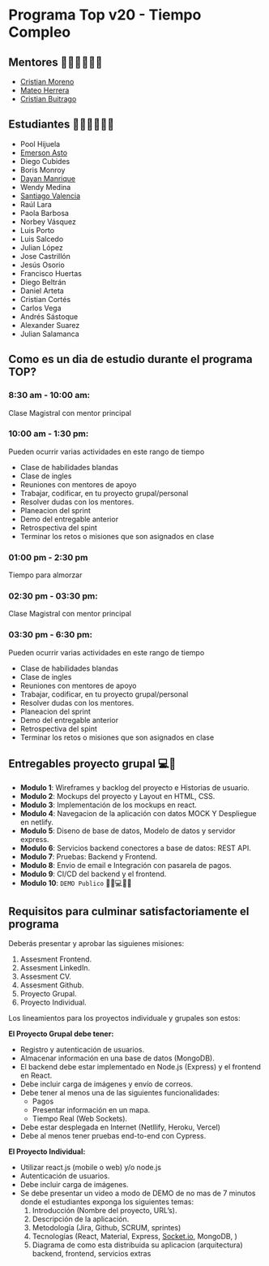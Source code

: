 # Programa Top v20 -  Tiempo Compleo

## Mentores 👩🏻‍🏫👨🏼‍🏫
- [Cristian Moreno](profiles/mentor-principal.md)
- [Mateo Herrera](profiles/mateo-herrera.md)
- [Cristian Buitrago](profiles/cristian-buitrago.md)

## Estudiantes 👩🏻‍💻🧑🏼‍💻
- Pool Hijuela
- [Emerson Asto](profiles/emerson-asto.md)
- Diego Cubides
- Boris Monroy
- [Dayan Manrique](profiles/dayanmanrique.md)
- Wendy Medina
- [Santiago Valencia](sprofiles/santiago-valencia-profile.md)
- Raúl Lara
- Paola Barbosa
- Norbey Vásquez
- Luis Porto
- Luis Salcedo
- Julian López
- Jose Castrillón
- Jesús Osorio
- Francisco Huertas
- Diego Beltrán
- Daniel Arteta
- Cristian Cortés
- Carlos Vega
- Andrés Sástoque
- Alexander Suarez
- Julian Salamanca

## Como es un dia de estudio durante el programa TOP?

### 8:30 am - 10:00 am:
Clase Magistral con mentor principal

### 10:00 am - 1:30 pm:
Pueden ocurrir varias actividades en este rango de tiempo
- Clase de habilidades blandas
- Clase de ingles
- Reuniones con mentores de apoyo
- Trabajar, codificar, en tu proyecto grupal/personal
- Resolver dudas con los mentores.
- Planeacion del sprint
- Demo del entregable anterior
- Retrospectiva del spint
- Terminar los retos o misiones que son asignados en clase

### 01:00 pm - 2:30 pm
Tiempo para almorzar

### 02:30 pm - 03:30 pm:
Clase Magistral con mentor principal

### 03:30 pm - 6:30 pm:
Pueden ocurrir varias actividades en este rango de tiempo
- Clase de habilidades blandas
- Clase de ingles
- Reuniones con mentores de apoyo
- Trabajar, codificar, en tu proyecto grupal/personal
- Resolver dudas con los mentores.
- Planeacion del sprint
- Demo del entregable anterior
- Retrospectiva del spint
- Terminar los retos o misiones que son asignados en clase

## Entregables proyecto grupal 💻🤝

- **Modulo 1**: Wireframes y backlog del proyecto e Historias de usuario.
- **Modulo 2**: Mockups del proyecto y Layout en HTML, CSS.
- **Modulo 3**: Implementación de los mockups en react.
- **Modulo 4**: Navegacion de la aplicación con datos MOCK Y Despliegue en netlify.
- **Modulo 5**: Diseno de base de datos, Modelo de datos y servidor express.
- **Modulo 6**: Servicios backend conectores a base de datos: REST API.
- **Modulo 7**: Pruebas: Backend y Frontend.
- **Modulo 8**: Envio de email e Integración con pasarela de pagos.
- **Modulo 9**: CI/CD del backend y el frontend.
- **Modulo 10**: `DEMO Publico` 🎊🎉💻🎊🎉

## Requisitos para culminar satisfactoriamente el programa

Deberás presentar y aprobar las siguienes misiones:

1. Assesment Frontend.
2. Assesment LinkedIn.
3. Assesment CV.
4. Assesment Github.
5. Proyecto Grupal.
6. Proyecto Individual.

Los lineamientos para los proyectos individuale y grupales son estos:

**El Proyecto Grupal debe tener:**

- Registro y autenticación de usuarios.
- Almacenar información en una base de datos (MongoDB).
- El backend debe estar implementado en Node.js (Express) y el frontend en React.
- Debe incluir carga de imágenes y envío de correos.
- Debe tener al menos una de las siguientes funcionalidades:
    - Pagos
    - Presentar información en un mapa.
    - Tiempo Real (Web Sockets).
- Debe estar desplegada en Internet (Netllify, Heroku, Vercel)
- Debe al menos tener pruebas end-to-end con Cypress.

**El Proyecto Individual:**

- Utilizar react.js (mobile o web) y/o node.js
- Autenticación de usuarios.
- Debe incluir carga de imágenes.
- Se debe presentar un video a modo de DEMO de no mas de 7 minutos donde el estudiantes exponga los siguientes temas:
    1. Introducción (Nombre del proyecto, URL’s).
    2. Descripción de la aplicación.
    3. Metodología (Jira, Github, SCRUM, sprintes)
    4. Tecnologías (React, Material, Express, [Socket.io](http://socket.io/), MongoDB, )
    5. Diagrama de como esta distribuida su aplicacion (arquitectura) backend, frontend, servicios extras